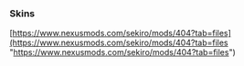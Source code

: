 
### Skins

[https://www.nexusmods.com/sekiro/mods/404?tab=files](https://www.nexusmods.com/sekiro/mods/404?tab=files "https://www.nexusmods.com/sekiro/mods/404?tab=files")
